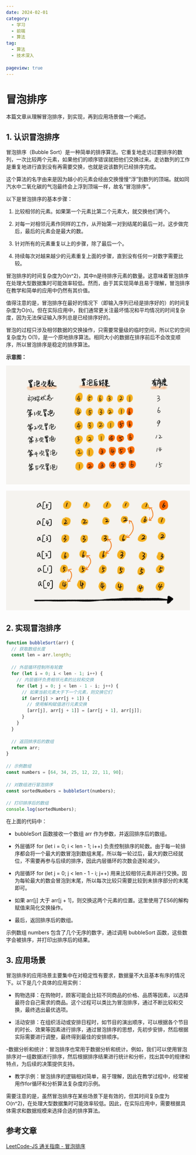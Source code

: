 ```yaml
---
date: 2024-02-01
category:
  - 学习
  - 前端
  - 算法
tag:
  - 算法
  - 技术深入

pageview: true
---
```


# **冒泡排序**

本篇文章从理解冒泡排序，到实现，再到应用场景做一个阐述。
<!-- more -->

## 1. 认识冒泡排序

冒泡排序（Bubble Sort）是一种简单的排序算法。它重复地走访过要排序的数列，一次比较两个元素，如果他们的顺序错误就把他们交换过来。走访数列的工作是重复地进行直到没有再需要交换，也就是说该数列已经排序完成。

这个算法的名字由来是因为越小的元素会经由交换慢慢“浮”到数列的顶端。就如同汽水中二氧化碳的气泡最终会上浮到顶端一样，故名“冒泡排序”。

以下是冒泡排序的基本步骤：

1. 比较相邻的元素。如果第一个元素比第二个元素大，就交换他们两个。

2. 对每一对相邻元素作同样的工作，从开始第一对到结尾的最后一对。这步做完后，最后的元素会是最大的数。

3. 针对所有的元素重复以上的步骤，除了最后一个。

4. 持续每次对越来越少的元素重复上面的步骤，直到没有任何一对数字需要比较。

冒泡排序的时间复杂度为O(n^2)，其中n是待排序元素的数量。这意味着冒泡排序在处理大型数据集时可能效率较低。然而，由于其实现简单且易于理解，冒泡排序在教学和简单的应用中仍然有其价值。

值得注意的是，冒泡排序在最好的情况下（即输入序列已经是排序好的）的时间复杂度为O(n)。但在实际应用中，我们通常更关注最坏情况和平均情况的时间复杂度，因为无法保证输入序列总是已经排序好的。

冒泡的过程只涉及相邻数据的交换操作，只需要常量级的临时空间，所以它的空间复杂度为 O(1)，是一个原地排序算法。相同大小的数据在排序前后不会改变顺序，所以冒泡排序是稳定的排序算法。

**示意图：**

![冒泡示意图1](./assets/bubble/1.png)

![冒泡示意图2](./assets/bubble/2.png)

## 2. 实现冒泡排序

```js
function bubbleSort(arr) {
  // 获取数组长度
  const len = arr.length;

  // 外层循环控制所有轮数
  for (let i = 0; i < len - 1; i++) {
    // 内层循环负责相邻元素的比较和交换
    for (let j = 0; j < len - 1 - i; j++) {
      // 如果当前元素大于下一个元素，则交换它们
      if (arr[j] > arr[j + 1]) {
        // 使用解构赋值进行元素交换
        [arr[j], arr[j + 1]] = [arr[j + 1], arr[j]];
      }
    }
  }

  // 返回排序后的数组
  return arr;
}

// 示例数组
const numbers = [64, 34, 25, 12, 22, 11, 90];

// 对数组进行冒泡排序
const sortedNumbers = bubbleSort(numbers);

// 打印排序后的数组
console.log(sortedNumbers);
```

在上面的代码中：

- bubbleSort 函数接收一个数组 arr 作为参数，并返回排序后的数组。

- 外层循环 for (let i = 0; i < len - 1; i++) 负责控制排序的轮数。由于每一轮排序都会将一个最大的数冒泡到数组末尾，所以每一轮过后，最大的数已经就位，不需要再参与后续的排序，因此内层循环的次数会逐轮减少。

- 内层循环 for (let j = 0; j < len - 1 - i; j++) 用来比较相邻元素并进行交换。因为每轮最大的数会冒泡到末尾，所以每次比较只需要比较到未排序部分的末尾即可。

- 如果 arr[j] 大于 arr[j + 1]，则交换这两个元素的位置。这里使用了ES6的解构赋值来简化交换操作。

- 最后，返回排序后的数组。

示例数组 numbers 包含了几个无序的数字，通过调用 bubbleSort 函数，这些数字会被排序，并打印出排序后的结果。

## 3. 应用场景

冒泡排序的应用场景主要集中在对稳定性有要求，数据量不大且基本有序的情况下。以下是几个具体的应用实例：

- 购物选择：在购物时，顾客可能会比较不同商品的价格、品质等因素，以选择最符合自己需求的商品。这个过程可以类比为冒泡排序，通过不断比较和交换，最终选出最优选项。

- 活动安排：在组织活动或安排日程时，如节目的演出顺序，可以根据各个节目的时长、效果等因素进行排序，通过冒泡排序的思想，先初步安排，然后根据实际需要进行调整，最终得到最佳的安排顺序。

-数据分析和统计：冒泡排序也常用于数据分析和统计。例如，我们可以使用冒泡排序对一组数据进行排序，然后根据排序结果进行统计和分析，找出其中的规律和特点，为后续的决策提供支持。

- 教学示例：冒泡排序的逻辑相对简单，易于理解，因此在教学过程中，经常被用作for循环和分析算法复杂度的示例。

需要注意的是，虽然冒泡排序在某些场景下是有效的，但其时间复杂度为O(n^2)，在处理大型数据集时可能效率较低。因此，在实际应用中，需要根据具体需求和数据规模来选择合适的排序算法。

## 参考文章

[LeetCode-JS 通关指南 - 冒泡排序](https://2xiao.github.io/leetcode-js/leetcode/algorithm/sort.html#%E5%86%92%E6%B3%A1%E6%8E%92%E5%BA%8F-bubble-sort)